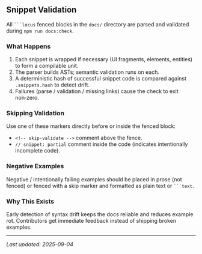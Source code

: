 ## Snippet Validation

All ` ```locus ` fenced blocks in the `docs/` directory are parsed and validated during `npm run docs:check`.

### What Happens
1. Each snippet is wrapped if necessary (UI fragments, elements, entities) to form a compilable unit.
2. The parser builds ASTs; semantic validation runs on each.
3. A deterministic hash of successful snippet code is compared against `.snippets.hash` to detect drift.
4. Failures (parse / validation / missing links) cause the check to exit non‑zero.

### Skipping Validation
Use one of these markers directly before or inside the fenced block:
* `<!-- skip-validate -->` comment above the fence.
* `// snippet: partial` comment inside the code (indicates intentionally incomplete code).

### Negative Examples
Negative / intentionally failing examples should be placed in prose (not fenced) or fenced with a skip marker and formatted as plain text or ` ```text `.

### Why This Exists
Early detection of syntax drift keeps the docs reliable and reduces example rot. Contributors get immediate feedback instead of shipping broken examples.

---
_Last updated: 2025-09-04_